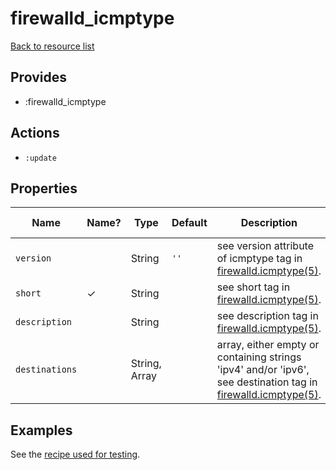 # firewalld_icmptype

[Back to resource list](../README.md#resources)

## Provides

- :firewalld_icmptype

## Actions

- `:update`

## Properties

| Name                   | Name? | Type                   | Default                          | Description                                      | Allowed Values       |
| ---------------------- | ----- | ---------------------- | -------------------------------- | -------------------------------------------------| -------------------- |
|`version`               ||String                  |              `''`                    |see version attribute of icmptype tag in [firewalld.icmptype(5)](https://firewalld.org/documentation/man-pages/firewalld.icmptype.html).|                      |
|`short`                  | ✓ |String                  |                                  |see short tag in [firewalld.icmptype(5)](https://firewalld.org/documentation/man-pages/firewalld.icmptype.html).           |                      |
|`description`           ||String                  |                                  |see description tag in [firewalld.icmptype(5)](https://firewalld.org/documentation/man-pages/firewalld.icmptype.html).     |                      |
|`destinations`          ||String, Array |                                  |array, either empty or containing strings 'ipv4' and/or 'ipv6', see destination tag in [firewalld.icmptype(5)](https://firewalld.org/documentation/man-pages/firewalld.icmptype.html).| `'ipv4'`, `'ipv6'`, `'[ipv4, ipv6]'` |

## Examples

See the [recipe used for testing](../../test/fixtures/cookbooks/firewalld-test/recipes/default.rb).
